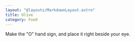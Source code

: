 ```yaml
---
layout: "@layouts/MarkdownLayout.astro"
title: Olive
category: Food
---
```


Make the "O" hand sign, and place it right beside your eye.
